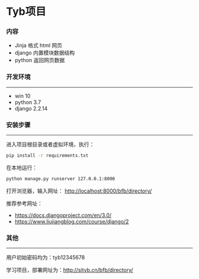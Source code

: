 # Tyb项目

### 内容

- Jinja 格式 html 网页
- django 内置模块数据结构
- python 返回网页数据

### 开发环境

------

- win 10
- python 3.7
- django 2.2.14

### 安装步骤

------

进入项目根目录或者虚拟环境，执行：

``` cmd
pip install -r requirements.txt
```

在本地运行：

``` cmd
python manage.py runserver 127.0.0.1:8000
```

打开浏览器，输入网址： <http://localhost:8000/bfb/directory/>

推荐参考网址：

- <https://docs.djangoproject.com/en/3.0/>
- <https://www.liujiangblog.com/course/django/2>

### 其他

------

用户初始密码均为：tyb12345678

学习项目，部署网址为：<http://sityb.cn/bfb/directory/>
